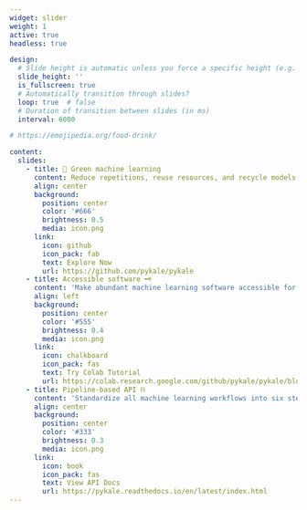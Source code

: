 ```yaml
---
widget: slider
weight: 1
active: true
headless: true

design:
  # Slide height is automatic unless you force a specific height (e.g. '400px')
  slide_height: ''
  is_fullscreen: true
  # Automatically transition through slides?
  loop: true  # false
  # Duration of transition between slides (in ms)
  interval: 6000

# https://emojipedia.org/food-drink/

content:
  slides:
    - title: 👋 Green machine learning
      content: Reduce repetitions, reuse resources, and recycle models to build PyKale
      align: center
      background:
        position: center
        color: '#666'
        brightness: 0.5
        media: icon.png
      link:
        icon: github
        icon_pack: fab
        text: Explore Now
        url: https://github.com/pykale/pykale
    - title: Accessible software 🗝️
      content: 'Make abundant machine learning software accessible for interdisciplinary research'
      align: left
      background:
        position: center
        color: '#555'
        brightness: 0.4
        media: icon.png
      link:
        icon: chalkboard
        icon_pack: fas
        text: Try Colab Tutorial
        url: https://colab.research.google.com/github/pykale/pykale/blob/main/examples/digits_dann_lightn/tutorial.ipynb
    - title: Pipeline-based API ⛓️
      content: 'Standardize all machine learning workflows into six steps'
      align: center
      background:
        position: center
        color: '#333'
        brightness: 0.3
        media: icon.png
      link:
        icon: book
        icon_pack: fas
        text: View API Docs
        url: https://pykale.readthedocs.io/en/latest/index.html
---
```

